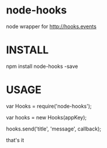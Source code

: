 node-hooks
==========

node wrapper for http://hooks.events


INSTALL
=======

npm install node-hooks -save


USAGE
=====

var Hooks = require('node-hooks');

var hooks = new Hooks(appKey);

hooks.send('title', 'message', callback);

that's it
